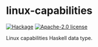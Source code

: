 # linux-capabilities

[![Hackage](https://img.shields.io/hackage/v/linux-capabilities.svg?logo=haskell)](https://hackage.haskell.org/package/linux-capabilities)
[![Apache-2.0 license](https://img.shields.io/badge/license-Apache--2.0-blue.svg)](LICENSE)

Linux capabilities Haskell data type.
